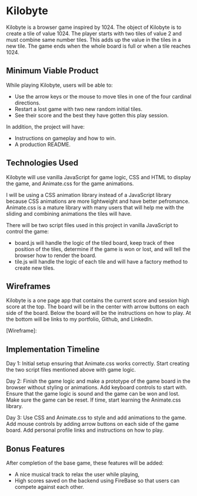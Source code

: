 # Kilobyte

Kilobyte is a browser game inspired by 1024. The object of Kilobyte is to create a tile of value 1024. The player starts with two tiles of value 2 and must combine same number tiles. This adds up the value in the tiles in a new tile. The game ends when the whole board is full or when a tile reaches 1024.

## Minimum Viable Product
While playing Kilobyte, users will be able to:
* Use the arrow keys or the mouse to move tiles in one of the four cardinal directions.
* Restart a lost game with two new random initial tiles.
* See their score and the best they have gotten this play session.

In addition, the project will have:
* Instructions on gameplay and how to win.
* A production README.

## Technologies Used

Kilobyte will use vanilla JavaScript for game logic, CSS and HTML to display the game, and Animate.css for the game animations.

I will be using a CSS animation library instead of a JavaScript library because CSS animations are more lightweight and have better pefromance. Animate.css is a mature library with many users that will help me with the sliding and combining animations the tiles will have.

There will be two script files used in this project in vanilla JavaScript to control the game:

* board.js will handle the logic of the tiled board, keep track of thee position of the tiles, determine if the game is won or lost, and will tell the browser how to render the board.
* tile.js will handle the logic of each tile and will have a factory method to create new tiles.

## Wireframes

Kilobyte is a one page app that contains the current score and session high score at the top. The board will be in the center with arrow buttons on each side of the board. Below the board will be the instructions on how to play. At the bottom will be links to my portfolio, Github, and LinkedIn.

[Wireframe]: 

## Implementation Timeline

Day 1: Initial setup ensuring that Animate.css works correctly. Start creating the two script files mentioned above with game logic.

Day 2: Finish the game logic and make a prototype of the game board in the browser without styling or animations. Add keyboard controls to start with. Ensure that the game logic is sound and the game can be won and lost. Make sure the game can be reset. If time, start learning the Animate.css library.

Day 3: Use CSS and Animate.css to style and add animations to the game. Add mouse controls by adding arrow buttons on each side of the game board. Add personal profile links and instructions on how to play.

## Bonus Features

After completion of the base game, these features will be added:
* A nice musical track to relax the user while playing,
* High scores saved on the backend using FireBase so that users can compete against each other.